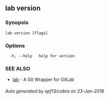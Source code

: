 ## lab version



### Synopsis




```
lab version [flags]
```

### Options

```
  -h, --help   help for version
```

### SEE ALSO
* [lab](index.md)	 - A Git Wrapper for GitLab

###### Auto generated by spf13/cobra on 23-Jan-2018
